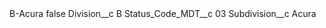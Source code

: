 <?xml version="1.0" encoding="UTF-8"?>
<CustomMetadata xmlns="http://soap.sforce.com/2006/04/metadata" xmlns:xsi="http://www.w3.org/2001/XMLSchema-instance" xmlns:xsd="http://www.w3.org/2001/XMLSchema">
    <label>B-Acura</label>
    <protected>false</protected>
    <values>
        <field>Division__c</field>
        <value xsi:type="xsd:string">B</value>
    </values>
    <values>
        <field>Status_Code_MDT__c</field>
        <value xsi:type="xsd:string">03</value>
    </values>
    <values>
        <field>Subdivision__c</field>
        <value xsi:type="xsd:string">Acura</value>
    </values>
</CustomMetadata>
